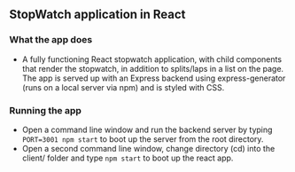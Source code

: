 ## StopWatch application in React

### What the app does
* A fully functioning React stopwatch application, with child components that render the stopwatch, in addition to splits/laps in a list on the page. The app is served up with an Express backend using express-generator (runs on a local server via npm) and is styled with CSS.  

### Running the app
* Open a command line window and run the backend server by typing ```PORT=3001 npm start``` to boot up the server from the root directory.
* Open a second command line window, change directory (cd) into the client/ folder and type ```npm start``` to boot up the react app.